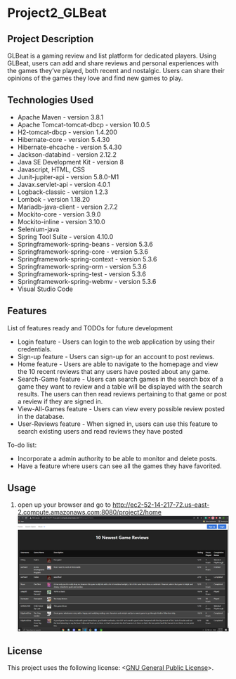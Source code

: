 # Project2_GLBeat

## Project Description

GLBeat is a gaming review and list platform for dedicated players. Using GLBeat, users can add and share reviews and personal experiences with the games they’ve played, both recent and nostalgic. Users can share their opinions of the games they love and find new games to play.


## Technologies Used

* Apache Maven - version 3.8.1
* Apache Tomcat-tomcat-dbcp - version 10.0.5
* H2-tomcat-dbcp - version 1.4.200
* Hibernate-core - version 5.4.30
* Hibernate-ehcache - version 5.4.30
* Jackson-databind - version 2.12.2
* Java SE Development Kit - version 8
* Javascript, HTML, CSS
* Junit-jupiter-api - version 5.8.0-M1
* Javax.servlet-api - version 4.0.1
* Logback-classic - version 1.2.3
* Lombok - version 1.18.20
* Mariadb-java-client - version 2.7.2
* Mockito-core - version 3.9.0
* Mockito-inline - version 3.10.0
* Selenium-java
* Spring Tool Suite - version 4.10.0
* Springframework-spring-beans - version 5.3.6
* Springframework-spring-core - version 5.3.6
* Springframework-spring-context - version 5.3.6
* Springframework-spring-orm - version 5.3.6
* Springframework-spring-test - version 5.3.6
* Springframework-spring-webmv - version 5.3.6
* Visual Studio Code 

## Features

List of features ready and TODOs for future development
* Login feature - Users can login to the web application by using their credentials.
* Sign-up feature - Users can sign-up for an account to post reviews.
* Home feature - Users are able to navigate to the homepage and view the 10 recent reviews that any users have posted about any game.
* Search-Game feature - Users can search games in the search box of a game they want to review and a table will be displayed with the search results. The users can then read reviews pertaining to that game or post a review if they are signed in. 
* View-All-Games feature - Users can view every possible review posted in the database.
* User-Reviews feature - When signed in, users can use this feature to search existing users and read reviews they have posted

To-do list:
* Incorporate a admin authority to be able to monitor and delete posts.
* Have a feature where users can see all the games they have favorited.

## Usage

1. open up your browser and go to http://ec2-52-14-217-72.us-east-2.compute.amazonaws.com:8080/project2/home
![](./images/glbwebsite.PNG)

## License

This project uses the following license: <[GNU General Public License](LICENSE)>.